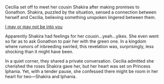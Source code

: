 <!-- title: Still Siblings Right? -->
<!-- relationship: Romantic -->

Cecilia set off to meet her cousin Shakira after making promises to Gonathon. Shakira, puzzled by the situation, sensed a connection between herself and Cecilia, believing something unspoken lingered between them.

[I may or may not be into you](#embed:https://www.youtube.com/watch?v=Icdii90_vSA&t=6620s)

Apparently Shakira had feelings for her cousin...yeah...yikes. She even went so far as to ask Gonathon to pair her with the green one. In a kingdom where rumors of inbreeding swirled, this revelation was, surprisingly, less shocking than it might have been.

In a quiet corner, they shared a private conversation. Cecilia admitted she cherished the roses Shakira gave her, but her heart was set on Princess Iphania. Yet, with a tender pause, she confessed there might be room in her heart for two—Shakira and Iphania.
